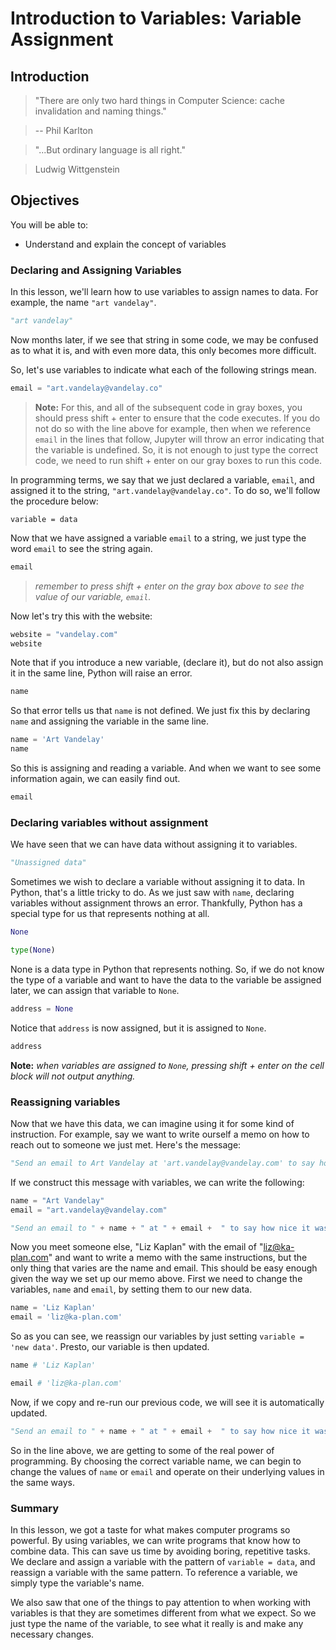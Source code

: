 
# Introduction to Variables: Variable Assignment

## Introduction


> "There are only two hard things in Computer Science: cache invalidation and naming things."

> -- Phil Karlton

> "...But ordinary language is all right." 

> Ludwig Wittgenstein

## Objectives
You will be able to:
* Understand and explain the concept of variables

### Declaring and Assigning Variables

In this lesson, we'll learn how to use variables to assign names to data.  For example, the name `"art vandelay"`.


```python
"art vandelay"
```

Now months later, if we see that string in some code, we may be confused as to what it is, and with even more data, this only becomes more difficult.

So, let's use variables to indicate what each of the following strings mean.


```python
email = "art.vandelay@vandelay.co"
```

> **Note:** For this, and all of the subsequent code in gray boxes, you should press shift + enter to ensure that the code executes. If you do not do so with the line above for example, then when we reference `email` in the lines that follow, Jupyter will throw an error indicating that the variable is undefined. So, it is not enough to just type the correct code, we need to run shift + enter on our gray boxes to run this code.

In programming terms, we say that we just declared a variable, `email`, and assigned it to the string, `"art.vandelay@vandelay.co"`.  To do so, we'll follow the procedure below:

    variable = data

Now that we have assigned a variable `email` to a string, we just type the word `email` to see the string again. 


```python
email
```

> *remember to press shift + enter on the gray box above to see the value of our variable, *`email`*.*

Now let's try this with the website:


```python
website = "vandelay.com"
website
```

Note that if you introduce a new variable, (declare it), but do not also assign it in the same line, Python will raise an error.


```python
name
```

So that error tells us that `name` is not defined.  We just fix this by declaring `name` and assigning the variable in the same line.


```python
name = 'Art Vandelay'
name
```

So this is assigning and reading a variable.  And when we want to see some information again, we can easily find out.


```python
email
```

### Declaring variables without assignment

We have seen that we can have data without assigning it to variables.  


```python
"Unassigned data"
```

Sometimes we wish to declare a variable without assigning it to data.  In Python, that's a little tricky to do.  As we just saw with `name`, declaring variables without assignment throws an error.  Thankfully, Python has a special type for us that represents nothing at all.


```python
None
```


```python
type(None)
```

None is a data type in Python that represents nothing.  So, if we do not know the type of a variable and want to have the data to the variable be assigned later, we can assign that variable to `None`.


```python
address = None
```

Notice that `address` is now assigned, but it is assigned to `None`.


```python
address
```

**Note:** *when variables are assigned to `None`, pressing shift + enter on the cell block will not output anything.*

### Reassigning variables

Now that we have this data, we can imagine using it for some kind of instruction.  For example, say we want to write ourself a memo on how to reach out to someone we just met. Here's the message:


```python
"Send an email to Art Vandelay at 'art.vandelay@vandelay.com' to say how nice it was meeting yesterday."
```

If we construct this message with variables, we can write the following:


```python
name = "Art Vandelay"
email = "art.vandelay@vandelay.com"
```


```python
"Send an email to " + name + " at " + email +  " to say how nice it was meeting yesterday."
```

Now you meet someone else, "Liz Kaplan" with the email of "liz@ka-plan.com" and want to write a memo with the same instructions, but the only thing that varies are the name and email. This should be easy enough given the way we set up our memo above. First we need to change the variables, `name` and `email`, by setting them to our new data.


```python
name = 'Liz Kaplan'
email = 'liz@ka-plan.com'
```

So as you can see, we reassign our variables by just setting `variable = 'new data'`. Presto, our variable is then updated.


```python
name # 'Liz Kaplan'
```


```python
email # 'liz@ka-plan.com'
```

Now, if we copy and re-run our previous code, we will see it is automatically updated.


```python
"Send an email to " + name + " at " + email +  " to say how nice it was meeting yesterday."
```

So in the line above, we are getting to some of the real power of programming.  By choosing the correct variable name, we can begin to change the values of `name` or `email` and operate on their underlying values in the same ways.

### Summary

In this lesson, we got a taste for what makes computer programs so powerful.  By using variables, we can write programs that know how to combine data.  This can save us time by avoiding boring, repetitive tasks.  We declare and assign a variable with the pattern of `variable = data`, and reassign a variable with the same pattern.  To reference a variable, we simply type the variable's name.  

We also saw that one of the things to pay attention to when working with variables is that they are sometimes different from what we expect.  So we just type the name of the variable, to see what it really is and make any necessary changes. 
